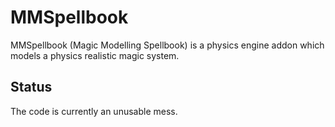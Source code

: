 # MMSpellbook
MMSpellbook (Magic Modelling Spellbook) is a physics engine addon which models a physics realistic magic system.

## Status
The code is currently an unusable mess.
